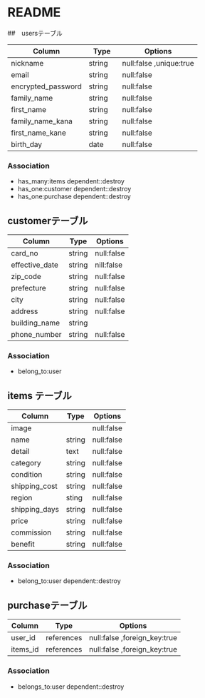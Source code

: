 # README

##　usersテーブル

| Column             | Type       | Options                 |
| ------------------ | ---------- | ----------------------- |
| nickname           | string　   | null:false ,unique:true |
| email              | string     | null:false              |
| encrypted_password | string     | null:false              |
| family_name        | string     | null:false              |
| first_name         | string     | null:false              |
| family_name_kana   | string     | null:false              |
| first_name_kane    | string     | null:false              |
| birth_day          | date       | null:false              |

### Association
* has_many:items  dependent::destroy
* has_one:customer  dependent::destroy
* has_one:purchase  dependent::destroy





## customerテーブル
| Column             | Type       | Options                 |
| ------------------ | ---------- | ----------------------- |
| card_no            | string     | null:false              |
| effective_date     | string     | nill:false              |
| zip_code           | string     | null:false              |
| prefecture         | string     | null:false              |
| city               | string     | null:false              |
| address            | string     | null:false              |
| building_name      | string     |                         |
| phone_number       | string     | null:false              |     

### Association
* belong_to:user





## items テーブル
| Column             | Type       | Options                      |
| ------------------ | ---------- | ----------------------------  |
| image              |            | null:false
| name               | string     | null:false                    |
| detail             | text       | null:false                    |
| category           | string     | null:false                    |
| condition          | string     | null:false                    |
| shipping_cost      | string     | null:false                    |
| region             | sting      | null:false                    |
| shipping_days      | string     | null:false                    |
| price              | string     | null:false                    |
| commission         | string     | null:false                    |
| benefit            | string     | null:false                    |

### Association
* belong_to:user  dependent::destroy





## purchaseテーブル
| Column             | Type       | Options                      |
| ------------------ | ---------- | ----------------------------  |
| user_id            | references | null:false ,foreign_key:true |
| items_id           | references | null:false ,foreign_key:true |



### Association
* belongs_to:user  dependent::destroy










